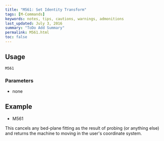 ```yaml
---
title: "M561: Set Identity Transform" 
tags: [M-Commands]
keywords: notes, tips, cautions, warnings, admonitions
last_updated: July 3, 2016
summary: "ToDo Add Summary"
permalink: M561.html
toc: false
---
```



## Usage ##
```
M561
```

### Parameters ###
+ none

## Example ##

+ M561

This cancels any bed-plane fitting as the result of probing (or anything else) and returns the machine to moving in the user's coordinate system.
